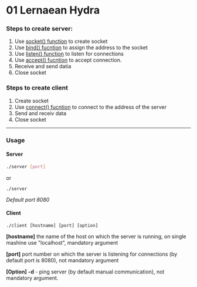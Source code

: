 # 01 Lernaean Hydra

### Steps to create **server**:

1. Use [socket() function](http://man7.org/linux/man-pages/man2/socket.2.html) to create socket
2. Use [bind() fucntion](http://man7.org/linux/man-pages/man2/bind.2.html) to assign the address to the socket
3. Use [listen() function](http://man7.org/linux/man-pages/man2/listen.2.html) to listen for connections
4. Use [accept() fucntion](http://man7.org/linux/man-pages/man2/accept.2.html) to accept connection.
5. Receive and send datia
6. Close socket

### Steps to create **client**

1. Create socket
2. Use [connect() fucntion](http://man7.org/linux/man-pages/man2/connect.2.html) to connect to the address of the server
3. Send and receiv data
4. Close socket

- - -

### Usage

#### Server

```bash
./server [port]

```

or

```
./server

```
*Default port 8080*

#### Client

```
./client [hostname] [port] [option]

```

**[hostname]**    the name of the host on which the server is running, on single mashine use "localhost", mandatory argument

**[port]**        port number on which the server is listening for connections (by default port is 8080), not mandatory argument

**[Option]**      **-d** -   ping server (by default manual communication), not mandatory argument.

